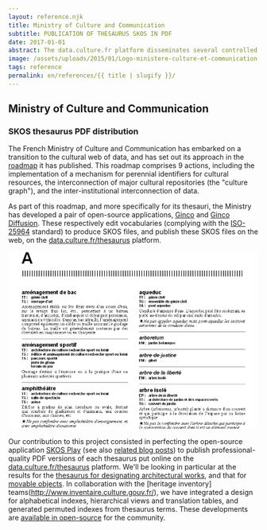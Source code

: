 ```yaml
---
layout: reference.njk
title: Ministry of Culture and Communication
subtitle: PUBLICATION OF THESAURUS SKOS IN PDF
date: 2017-01-01
abstract: The data.culture.fr platform disseminates several controlled vocabularies from the Ministry, notably in clickable PDF formats, automatically generated from SKOS data.
image: /assets/uploads/2015/01/Logo-ministere-culture-et-communication-170-140-160x130.png
tags: reference
permalink: en/references/{{ title | slugify }}/
---
```


## Ministry of Culture and Communication

### SKOS thesaurus PDF distribution

The French Ministry of Culture and Communication has embarked on a transition to the cultural web of data, and has set out its approach in the [roadmap](http://cblog.culture.fr/projet/2013/11/07/groupe-de-travail-metadonnees-culturelles/) it has published. This roadmap comprises 9 actions, including the implementation of a mechanism for perennial identifiers for cultural resources, the interconnection of major cultural repositories (the "culture graph"), and the inter-institutional interconnection of data.

As part of this roadmap, and more specifically for its thesauri, the Ministry has developed a pair of open-source applications, [Ginco](https://github.com/culturecommunication/ginco) and [Ginco Diffusion](https://github.com/culturecommunication/ginco-diff). These respectively edit vocabularies (complying with the [ISO-25964](http://www.niso.org/schemas/iso25964/) standard) to produce SKOS files, and publish these SKOS files on the web, on the [data.culture.fr/thesaurus](http://data.culture.fr/thesaurus/) platform.

![screenshot MCC](/assets/uploads/2015/01/screenshot-index-alpha.png)

Our contribution to this project consisted in perfecting the open-source application [SKOS Play](https://labs.sparna.fr/skos-play) (see also [related blog posts](https://blog.sparna.fr/category/outils/skos-play-outils/)) to publish professional-quality PDF versions of each thesaurus put online on the [data.culture.fr/thesaurus](http://data.culture.fr/thesaurus/) platform. We'll be looking in particular at the results for the [thesaurus for designating architectural works](http://www.inventaire.culture.gouv.fr/telechar/thesaurus_architecture_2013.pdf), and that for [movable objects](http://www.inventaire.culture.gouv.fr/telechar/thesaurus_objets_mobiliers_2014.pdf). In collaboration with the [heritage inventory] teams(http://www.inventaire.culture.gouv.fr/), we have integrated a design for alphabetical indexes, hierarchical views and translation tables, and generated permuted indexes from thesaurus terms. These developments are [available in open-source](https://bitbucket.org/tfrancart//src) for the community.